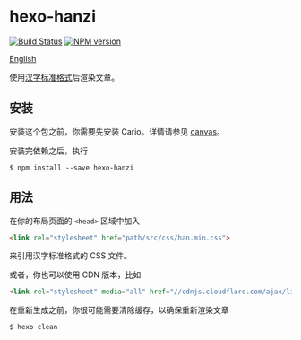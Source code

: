 # hexo-hanzi

[![Build Status](https://travis-ci.org/lujjjh/hexo-hanzi.svg?branch=master)](https://travis-ci.org/lujjjh/hexo-hanzi)
[![NPM version](https://img.shields.io/npm/v/hexo-hanzi.svg)](https://www.npmjs.com/package/hexo-hanzi)

[English](README.md)

使用[汉字标准格式][hanzi]后渲染文章。

## 安装

安装这个包之前，你需要先安装 Cario。详情请参见 [canvas][node-canvas-installation]。

安装完依赖之后，执行

    $ npm install --save hexo-hanzi

## 用法

在你的布局页面的 `<head>` 区域中加入

```html
<link rel="stylesheet" href="path/src/css/han.min.css">
```

来引用汉字标准格式的 CSS 文件。

或者，你也可以使用 CDN 版本，比如

```html
<link rel="stylesheet" media="all" href="//cdnjs.cloudflare.com/ajax/libs/Han/3.2.7/han.min.css">
```

在重新生成之前，你很可能需要清除缓存，以确保重新渲染文章

    $ hexo clean


[hanzi]: https://css.hanzi.co/
[node-canvas-installation]: https://github.com/Automattic/node-canvas#installation
